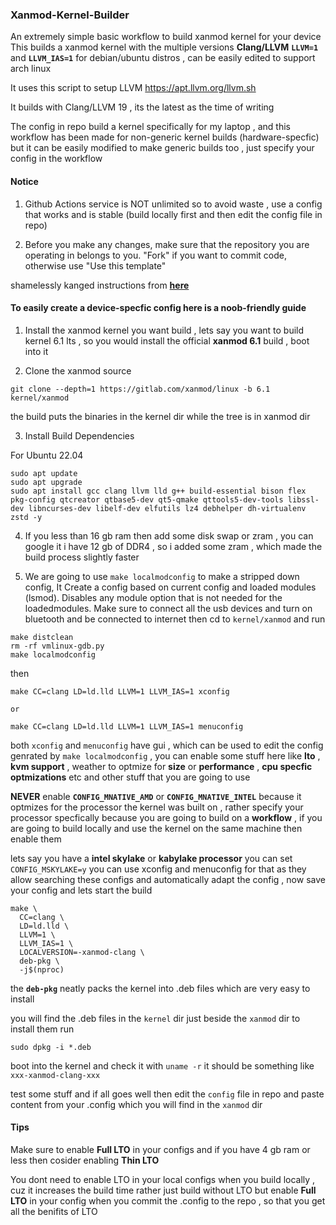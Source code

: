 ### **Xanmod-Kernel-Builder**
An extremely simple basic workflow to build xanmod kernel for your device
This builds a xanmod kernel with the multiple versions **Clang/LLVM** **`LLVM=1`** and **`LLVM_IAS=1`** for debian/ubuntu distros , can be easily edited to support arch linux


It uses this script to setup LLVM 
https://apt.llvm.org/llvm.sh

It builds with Clang/LLVM 19 , its the latest as the time of writing


The config in repo build a kernel specifically for my laptop , and this workflow has been made for non-generic kernel builds (hardware-specfic)
but it can be easily modified to make generic builds too , just specify your config in the workflow

#### Notice

1. Github Actions service is NOT unlimited so to avoid waste , use a config that works and is stable (build locally first and then edit the config
file in repo)

2. Before you make any changes, make sure that the repository you are operating in belongs to you. "Fork" if you want to commit code, otherwise use
"Use this template"

 shamelessly kanged instructions from **[here](https://github.com/azwhikaru/Action-TWRP-Builder)**


#### **To easily create a device-specfic config here is a noob-friendly guide**

1. Install the xanmod kernel you want build , lets say you want to build kernel 6.1 lts , so you would install the official **xanmod 6.1** build , boot into it

2. Clone the xanmod source


```shell
git clone --depth=1 https://gitlab.com/xanmod/linux -b 6.1 kernel/xanmod  
```

 the build puts the binaries in the kernel dir while the tree is in xanmod dir

3. Install Build Dependencies

 For Ubuntu 22.04

```shell
sudo apt update
sudo apt upgrade
sudo apt install gcc clang llvm lld g++ build-essential bison flex pkg-config qtcreator qtbase5-dev qt5-qmake qttools5-dev-tools libssl-dev libncurses-dev libelf-dev elfutils lz4 debhelper dh-virtualenv zstd -y 
```
4. If you less than 16 gb ram then add some disk swap or zram , you can google it
   i have 12 gb of DDR4 , so i added some zram , which made the build process slightly faster
   
5. We are going to use `make localmodconfig` to make a stripped down config, It Create a config based on current config and loaded modules (lsmod). Disables any module option that is not needed for the loadedmodules. Make sure to connect all the usb devices and turn on bluetooth and be connected to internet then cd to `kernel/xanmod` and run

```shell
make distclean
rm -rf vmlinux-gdb.py
make localmodconfig
```
 then 
```shell
make CC=clang LD=ld.lld LLVM=1 LLVM_IAS=1 xconfig

or

make CC=clang LD=ld.lld LLVM=1 LLVM_IAS=1 menuconfig
``` 

 both `xconfig` and `menuconfig` have gui , which can be used to edit the config genrated by `make localmodconfig` , you can enable some stuff here like **lto** , **kvm support** , weather to optmize for **size** or **performance** , **cpu specfic optmizations** etc and other stuff that you are going to use

 **NEVER** enable **`CONFIG_MNATIVE_AMD`** or **`CONFIG_MNATIVE_INTEL`** because it optmizes for the processor the kernel was built on , rather specify your processor specfically because you are going to build on a **workflow** , if you are going to build locally and use the kernel on the same machine then enable them

 lets say you have a **intel skylake** or **kabylake processor** 
 you can set `CONFIG_MSKYLAKE=y`
 you can use xconfig and menuconfig for that as they allow searching these configs and automatically adapt the config , now save your config and lets start the build

```shell
make \
  CC=clang \
  LD=ld.lld \
  LLVM=1 \
  LLVM_IAS=1 \
  LOCALVERSION=-xanmod-clang \
  deb-pkg \
  -j$(nproc)
```
 the **`deb-pkg`** neatly packs the kernel into .deb files which are very easy to install

 you will find the .deb files in the `kernel` dir just beside the `xanmod` dir
 to install them run

```shell
sudo dpkg -i *.deb
```

 boot into the kernel and check it with `uname -r`
 it should be something like `xxx-xanmod-clang-xxx`

 test some stuff and if all goes well then edit the `config` file in repo and paste content from your .config which you will find in the `xanmod` dir

#### Tips

 Make sure to enable **Full LTO** in your configs and if you have 4 gb ram or less then cosider enabling **Thin LTO**

 You dont need to enable LTO in your local configs when you build locally , cuz it increases the build time rather just build without LTO but enable **Full LTO** in your config when you commit the .config to the repo , so that you get all the benifits of LTO
